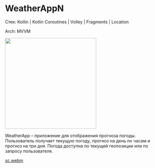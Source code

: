 # WeatherAppN

Стек: Kotlin | Kotlin Coroutines | Volley | Fragments | Location

Arch: MVVM 

<img src="https://github.com/vsened/WeatherAppN/assets/62769202/88ab3dab-2206-494e-9528-eecd03ceaf9f" width="300">

WeatherApp – приложение для отображения прогноза погоды. Пользователь получает текущую погоду, прогноз на день по часам и прогноз на три дня. Погода доступна по текущей геопозиции или по запросу пользователя.

[sc.webm](https://github.com/vsened/WeatherAppN/assets/62769202/8586ff78-a3b9-4253-9174-6359e435873a)
